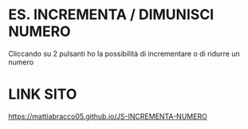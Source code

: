 # ES. INCREMENTA / DIMUNISCI NUMERO

Cliccando su 2 pulsanti ho la possibilità di incrementare o di ridurre un numero

# LINK SITO
https://mattiabracco05.github.io/JS-INCREMENTA-NUMERO
